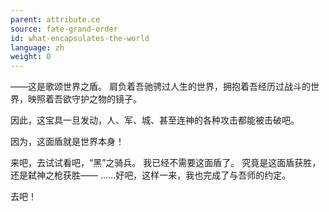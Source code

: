 ```yaml
---
parent: attribute.ce
source: fate-grand-order
id: what-encapsulates-the-world
language: zh
weight: 0
---
```


——这是歌颂世界之盾。
肩负着吾驰骋过人生的世界，拥抱着吾经历过战斗的世界，映照着吾欲守护之物的镜子。

因此，这宝具一旦发动，人、军、城、甚至连神的各种攻击都能被击破吧。

因为，这面盾就是世界本身！

来吧，去试试看吧，“黑”之骑兵。
我已经不需要这面盾了。
究竟是这面盾获胜，还是弑神之枪获胜——
……好吧，这样一来，我也完成了与吾师的约定。

去吧！
